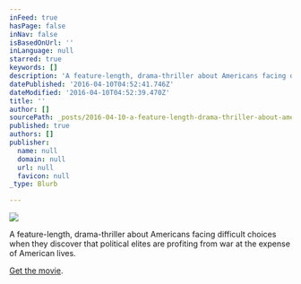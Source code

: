 ```yaml
---
inFeed: true
hasPage: false
inNav: false
isBasedOnUrl: ''
inLanguage: null
starred: true
keywords: []
description: 'A feature-length, drama-thriller about Americans facing difficult choices when they discover that political elites are profiting from war at the expense of American lives.'
datePublished: '2016-04-10T04:52:41.746Z'
dateModified: '2016-04-10T04:52:39.470Z'
title: ''
author: []
sourcePath: _posts/2016-04-10-a-feature-length-drama-thriller-about-americans-facing-diff.md
published: true
authors: []
publisher:
  name: null
  domain: null
  url: null
  favicon: null
_type: Blurb

---
```

![](https://s3-us-west-2.amazonaws.com/the-grid-img/p/7df0ac9c0740787509b8403b72d1a8468b00bd4d.jpg)

A feature-length, drama-thriller about Americans facing difficult choices when they discover that political elites are profiting from war at the expense of American lives.

[Get the movie][0].

[0]: https://gum.co/wEMV